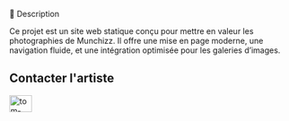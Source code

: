 📸 Description

Ce projet est un site web statique conçu pour mettre en valeur les photographies de Munchizz. 
Il offre une mise en page moderne, une navigation fluide, et une intégration optimisée pour les galeries d’images.

<h2 align="left">Contacter l'artiste</h2>

<p align="left">
<a href="https://www.instagram.com/munchizz/" target="blank">
  <img align="left" src="https://raw.githubusercontent.com/rahuldkjain/github-profile-readme-generator/master/src/images/icons/Social/instagram.svg" alt="tom-remili" height="30" width="40" />
</a>
